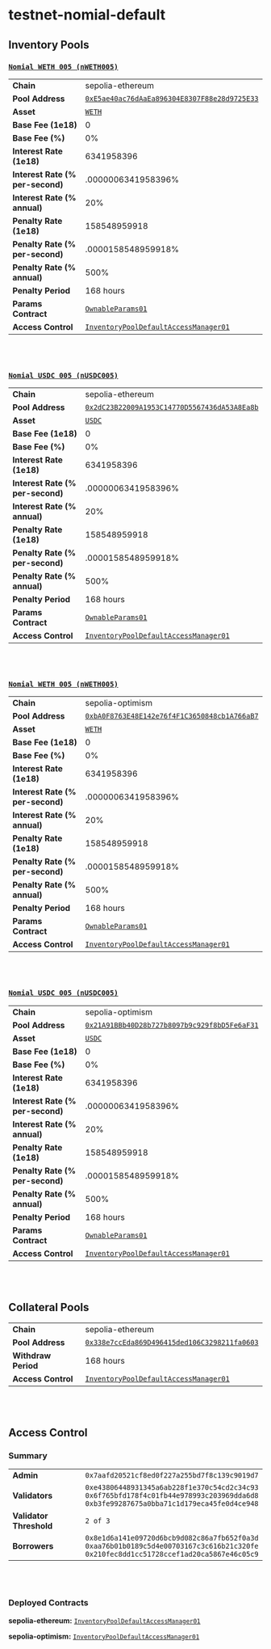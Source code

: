 # testnet-nomial-default

## Inventory Pools

### [`Nomial WETH 005 (nWETH005)`](https://sepolia.etherscan.io/token/0xE5ae40ac76dAaEa896304E8307F88e28d9725E33)
|   |   |
|---|---|
| **Chain**               | sepolia-ethereum                                      |
| **Pool Address**        | [`0xE5ae40ac76dAaEa896304E8307F88e28d9725E33`](https://sepolia.etherscan.io/address/0xE5ae40ac76dAaEa896304E8307F88e28d9725E33)  |
| **Asset**               | [`WETH`](https://sepolia.etherscan.io/token/0xfff9976782d46cc05630d1f6ebab18b2324d6b14)   |
| **Base Fee (1e18)**      | 0                                |
| **Base Fee (%)**         | 0%                           |
| **Interest Rate (1e18)**| 6341958396                              |
| **Interest Rate (% per-second)** | .0000006341958396%               |
| **Interest Rate (% annual)**     | 20%                |
| **Penalty Rate (1e18)**  | 158548959918                              |
| **Penalty Rate (% per-second)** | .0000158548959918%             |
| **Penalty Rate (% annual)**     | 500%              |
| **Penalty Period**       | 168 hours                     |
| **Params Contract**      | [`OwnableParams01`](https://sepolia.etherscan.io/address/0xCe016281d275BabA6B22da74F2e320d62860D572) |
| **Access Control**       | [`InventoryPoolDefaultAccessManager01`](https://sepolia.etherscan.io/address/0x3b5b19F60f6e4C02B9668467F446E01317751954) |

<br><br>

### [`Nomial USDC 005 (nUSDC005)`](https://sepolia.etherscan.io/token/0x2dC23B22009A1953C14770D5567436dA53A8Ea8b)
|   |   |
|---|---|
| **Chain**               | sepolia-ethereum                                      |
| **Pool Address**        | [`0x2dC23B22009A1953C14770D5567436dA53A8Ea8b`](https://sepolia.etherscan.io/address/0x2dC23B22009A1953C14770D5567436dA53A8Ea8b)  |
| **Asset**               | [`USDC`](https://sepolia.etherscan.io/token/0x1c7d4b196cb0c7b01d743fbc6116a902379c7238)   |
| **Base Fee (1e18)**      | 0                                |
| **Base Fee (%)**         | 0%                           |
| **Interest Rate (1e18)**| 6341958396                              |
| **Interest Rate (% per-second)** | .0000006341958396%               |
| **Interest Rate (% annual)**     | 20%                |
| **Penalty Rate (1e18)**  | 158548959918                              |
| **Penalty Rate (% per-second)** | .0000158548959918%             |
| **Penalty Rate (% annual)**     | 500%              |
| **Penalty Period**       | 168 hours                     |
| **Params Contract**      | [`OwnableParams01`](https://sepolia.etherscan.io/address/0xd9Ff4f62251a9c9706DDC9c45D33D891B40b5F1b) |
| **Access Control**       | [`InventoryPoolDefaultAccessManager01`](https://sepolia.etherscan.io/address/0x3b5b19F60f6e4C02B9668467F446E01317751954) |

<br><br>

### [`Nomial WETH 005 (nWETH005)`](https://sepolia-optimism.etherscan.io/token/0xbA0F8763E48E142e76f4F1C3650848cb1A766aB7)
|   |   |
|---|---|
| **Chain**               | sepolia-optimism                                      |
| **Pool Address**        | [`0xbA0F8763E48E142e76f4F1C3650848cb1A766aB7`](https://sepolia-optimism.etherscan.io/address/0xbA0F8763E48E142e76f4F1C3650848cb1A766aB7)  |
| **Asset**               | [`WETH`](https://sepolia-optimism.etherscan.io/token/0x4200000000000000000000000000000000000006)   |
| **Base Fee (1e18)**      | 0                                |
| **Base Fee (%)**         | 0%                           |
| **Interest Rate (1e18)**| 6341958396                              |
| **Interest Rate (% per-second)** | .0000006341958396%               |
| **Interest Rate (% annual)**     | 20%                |
| **Penalty Rate (1e18)**  | 158548959918                              |
| **Penalty Rate (% per-second)** | .0000158548959918%             |
| **Penalty Rate (% annual)**     | 500%              |
| **Penalty Period**       | 168 hours                     |
| **Params Contract**      | [`OwnableParams01`](https://sepolia-optimism.etherscan.io/address/null) |
| **Access Control**       | [`InventoryPoolDefaultAccessManager01`](https://sepolia-optimism.etherscan.io/address/0x3b5b19F60f6e4C02B9668467F446E01317751954) |

<br><br>

### [`Nomial USDC 005 (nUSDC005)`](https://sepolia-optimism.etherscan.io/token/0x21A91BBb40D28b727b8097b9c929f8bD5Fe6aF31)
|   |   |
|---|---|
| **Chain**               | sepolia-optimism                                      |
| **Pool Address**        | [`0x21A91BBb40D28b727b8097b9c929f8bD5Fe6aF31`](https://sepolia-optimism.etherscan.io/address/0x21A91BBb40D28b727b8097b9c929f8bD5Fe6aF31)  |
| **Asset**               | [`USDC`](https://sepolia-optimism.etherscan.io/token/0x5fd84259d66Cd46123540766Be93DFE6D43130D7)   |
| **Base Fee (1e18)**      | 0                                |
| **Base Fee (%)**         | 0%                           |
| **Interest Rate (1e18)**| 6341958396                              |
| **Interest Rate (% per-second)** | .0000006341958396%               |
| **Interest Rate (% annual)**     | 20%                |
| **Penalty Rate (1e18)**  | 158548959918                              |
| **Penalty Rate (% per-second)** | .0000158548959918%             |
| **Penalty Rate (% annual)**     | 500%              |
| **Penalty Period**       | 168 hours                     |
| **Params Contract**      | [`OwnableParams01`](https://sepolia-optimism.etherscan.io/address/null) |
| **Access Control**       | [`InventoryPoolDefaultAccessManager01`](https://sepolia-optimism.etherscan.io/address/0x3b5b19F60f6e4C02B9668467F446E01317751954) |

<br><br>

## Collateral Pools

|   |   |
|---|---|
| **Chain**             | sepolia-ethereum                                    |
| **Pool Address**      | [`0x338e7ccEda869D496415ded106C3298211fa0603`](https://sepolia.etherscan.io/address/0x338e7ccEda869D496415ded106C3298211fa0603)|
| **Withdraw Period**   | 168 hours                   |
| **Access Control**    | [`InventoryPoolDefaultAccessManager01`](https://sepolia.etherscan.io/address/0x3b5b19F60f6e4C02B9668467F446E01317751954) |

<br><br>

## Access Control

### Summary
|   |   |
|---|---|
| **Admin**               | `0x7aafd20521cf8ed0f227a255bd7f8c139c9019d7`           |
| **Validators**          | `0xe43806448931345a6ab228f1e370c54cd2c34c93`<br>`0x6f765bfd178f4c01fb44e978993c203969dda6d8`<br>`0xb3fe99287675a0bba71c1d179eca45fe0d4ce948`      |
| **Validator Threshold** | `2 of 3`       |
| **Borrowers**           | `0x8e1d6a141e09720d6bcb9d082c86a7fb652f0a3d`<br>`0xaa76b01b0189c5d4e00703167c3c616b21c320fe`<br>`0x210fec8dd1cc51728ccef1ad20ca5867e46c05c9`       |

<br><br>

### Deployed Contracts

**sepolia-ethereum:** [`InventoryPoolDefaultAccessManager01`](https://sepolia.etherscan.io/address/0x3b5b19F60f6e4C02B9668467F446E01317751954)

**sepolia-optimism:** [`InventoryPoolDefaultAccessManager01`](https://sepolia-optimism.etherscan.io/address/0x3b5b19F60f6e4C02B9668467F446E01317751954)


